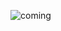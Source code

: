 ![coming](https://user-images.githubusercontent.com/123758816/235282058-0ebdfd94-943c-4c53-a299-d741fee8cc6c.png)
